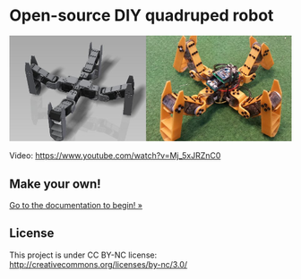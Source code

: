 # Open-source DIY quadruped robot

![Spidey](docs/imgs/spidey.jpg)

Video: https://www.youtube.com/watch?v=Mj_5xJRZnC0

## Make your own!

[Go to the documentation to begin! »](docs/index.md)

## License

This project is under CC BY-NC license:
http://creativecommons.org/licenses/by-nc/3.0/
